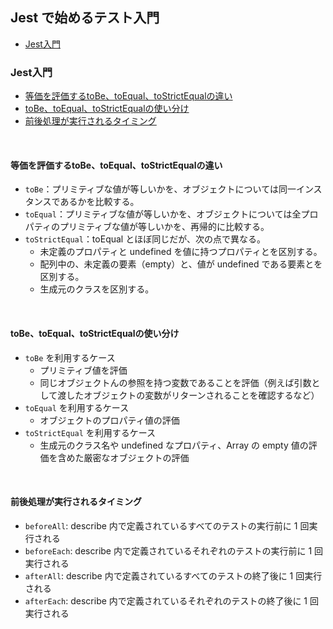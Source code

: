 ## Jest で始めるテスト入門

<ul>
<li><a href="#01">Jest入門</a></li>
</ul>

<h3 id="01">Jest入門</h3>

<ul>
<li><a href="#01-1">等価を評価するtoBe、toEqual、toStrictEqualの違い</a></li>
<li><a href="#01-2">toBe、toEqual、toStrictEqualの使い分け</a></li>
<li><a href="#01-3">前後処理が実行されるタイミング</a></li>
</ul>

<br>

<h4 id="01-1">等価を評価するtoBe、toEqual、toStrictEqualの違い</h4>

- `toBe`：プリミティブな値が等しいかを、オブジェクトについては同一インスタンスであるかを比較する。
- `toEqual`：プリミティブな値が等しいかを、オブジェクトについては全プロパティのプリミティブな値が等しいかを、再帰的に比較する。
- `toStrictEqual`：toEqual とほぼ同じだが、次の点で異なる。
  - 未定義のプロパティと undefined を値に持つプロパティとを区別する。
  - 配列中の、未定義の要素（empty）と、値が undefined である要素とを区別する。
  - 生成元のクラスを区別する。

<br>

<h4 id="01-2">toBe、toEqual、toStrictEqualの使い分け</h4>

- `toBe` を利用するケース
  - プリミティブ値を評価
  - 同じオブジェクトんの参照を持つ変数であることを評価（例えば引数として渡したオブジェクトの変数がリターンされることを確認するなど）
- `toEqual` を利用するケース
  - オブジェクトのプロパティ値の評価
- `toStrictEqual` を利用するケース
  - 生成元のクラス名や undefined なプロパティ、Array の empty 値の評価を含めた厳密なオブジェクトの評価

<br>

<h4 id="01-3">前後処理が実行されるタイミング</h4>

- `beforeAll`: describe 内で定義されているすべてのテストの実行前に 1 回実行される
- `beforeEach`: describe 内で定義されているそれぞれのテストの実行前に 1 回実行される
- `afterAll`: describe 内で定義されているすべてのテストの終了後に 1 回実行される
- `afterEach`: describe 内で定義されているそれぞれのテストの終了後に 1 回実行される

<br>

